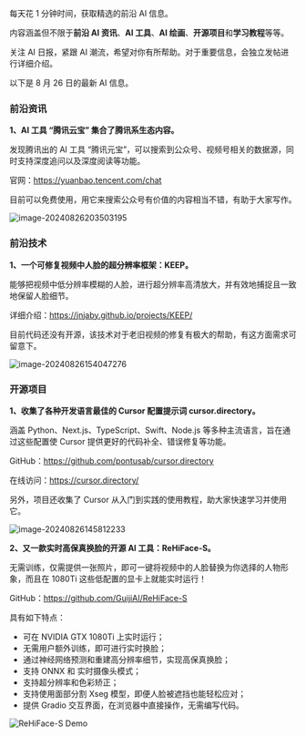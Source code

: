 每天花 1 分钟时间，获取精选的前沿 AI 信息。

内容涵盖但不限于**前沿 AI 资讯**、**AI 工具**、**AI 绘画**、**开源项目**和**学习教程**等等。

关注 AI 日报，紧跟 AI 潮流，希望对你有所帮助。对于重要信息，会独立发帖进行详细介绍。

以下是 8 月 26 日的最新 AI 信息。

### 前沿资讯

**1、AI 工具 “腾讯云宝” 集合了腾讯系生态内容。**

发现腾讯出的 AI 工具 “腾讯元宝”，可以搜索到公众号、视频号相关的数据源，同时支持深度追问以及深度阅读等功能。

官网：https://yuanbao.tencent.com/chat

目前可以免费使用，用它来搜索公众号有价值的内容相当不错，有助于大家写作。

![image-20240826203503195](https://cdn.jsdelivr.net/gh/freelander/oss@master/ai-daily/2024-08-26/image-20240826203503195.png)



### 前沿技术

**1、一个可修复视频中人脸的超分辨率框架：KEEP。**

能够把视频中低分辨率模糊的人脸，进行超分辨率高清放大，并有效地捕捉且一致地保留人脸细节。

详细介绍：https://jnjaby.github.io/projects/KEEP/

目前代码还没有开源，该技术对于老旧视频的修复有极大的帮助，有这方面需求可留意下。

![image-20240826154047276](https://cdn.jsdelivr.net/gh/freelander/oss@master/ai-daily/2024-08-26/image-20240826154047276.png)



### 开源项目

**1、收集了各种开发语言最佳的 Cursor 配置提示词 cursor.directory。**

涵盖 Python、Next.js、TypeScript、Swift、Node.js 等多种主流语言，旨在通过这些配置使 Cursor 提供更好的代码补全、错误修复等功能。

GitHub：https://github.com/pontusab/cursor.directory

在线访问：https://cursor.directory/

另外，项目还收集了 Cursor 从入门到实践的使用教程，助大家快速学习并使用它。

![image-20240826145812233](https://cdn.jsdelivr.net/gh/freelander/oss@master/ai-daily/2024-08-26/image-20240826145812233.png)



**2、又一款实时高保真换脸的开源 AI 工具：ReHiFace-S。**

无需训练，仅需提供一张照片，即可一键将视频中的人脸替换为你选择的人物形象，而且在 1080Ti 这些低配置的显卡上就能实时运行！

GitHub：https://github.com/GuijiAI/ReHiFace-S

具有如下特点：

- 可在 NVIDIA GTX 1080Ti 上实时运行；
- 无需用户额外训练，即可进行实时换脸；
- 通过神经网络预测和重建高分辨率细节，实现高保真换脸；
- 支持 ONNX 和 实时摄像头模式；
- 支持超分辨率和色彩矫正；
- 支持使用面部分割 Xseg 模型，即便人脸被遮挡也能轻松应对；
- 提供 Gradio 交互界面，在浏览器中直接操作，无需编写代码。

![ReHiFace-S Demo](https://cdn.jsdelivr.net/gh/freelander/oss@master/ai-daily/2024-08-26/ReHiFace-S%20Demo.gif)